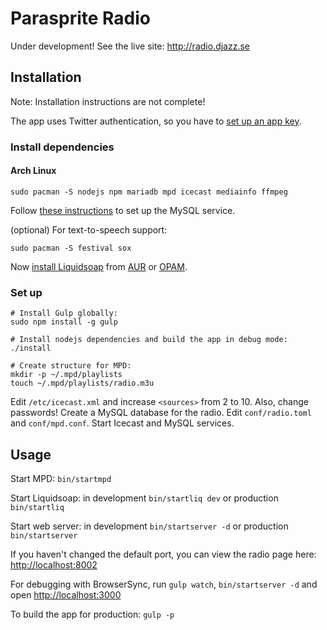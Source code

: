 # Parasprite Radio

Under development! See the live site: http://radio.djazz.se

## Installation

Note: Installation instructions are not complete!

The app uses Twitter authentication, so you have to [set up an app key](https://apps.twitter.com/).

### Install dependencies

#### Arch Linux

`sudo pacman -S nodejs npm mariadb mpd icecast mediainfo ffmpeg`

Follow [these instructions](https://wiki.archlinux.org/index.php/MySQL#Installation) to set up the MySQL service.

(optional) For text-to-speech support:

`sudo pacman -S festival sox`

Now [install Liquidsoap](http://liquidsoap.fm/download.html) from [AUR](https://aur.archlinux.org/packages/liquidsoap/) or [OPAM](https://opam.ocaml.org/packages/liquidsoap/).


### Set up
```
# Install Gulp globally:
sudo npm install -g gulp

# Install nodejs dependencies and build the app in debug mode:
./install

# Create structure for MPD:
mkdir -p ~/.mpd/playlists
touch ~/.mpd/playlists/radio.m3u
```

Edit `/etc/icecast.xml` and increase `<sources>` from 2 to 10. Also, change passwords! Create a MySQL database for the radio. Edit `conf/radio.toml` and `conf/mpd.conf`. Start Icecast and MySQL services.

## Usage

Start MPD: `bin/startmpd`

Start Liquidsoap: in development `bin/startliq dev` or production `bin/startliq`

Start web server: in development `bin/startserver -d` or production `bin/startserver`

If you haven't changed the default port, you can view the radio page here: [http://localhost:8002](http://localhost:8002)

For debugging with BrowserSync, run `gulp watch`, `bin/startserver -d` and open [http://localhost:3000](http://localhost:3000)

To build the app for production: `gulp -p`
